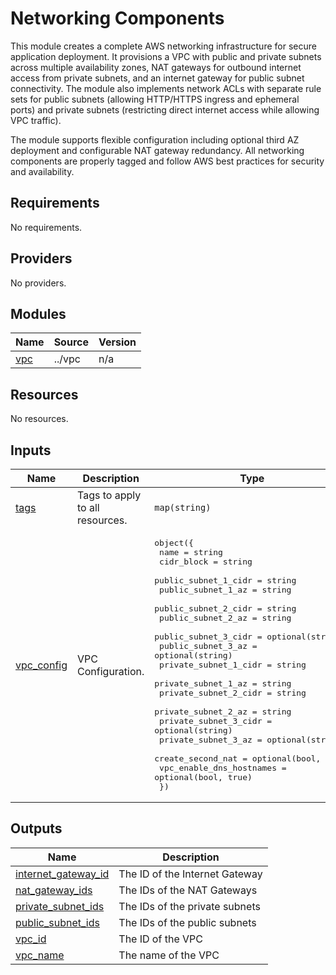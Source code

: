 # Networking Components

This module creates a complete AWS networking infrastructure for secure application deployment. It provisions a VPC with public and private subnets across multiple availability zones, NAT gateways for outbound internet access from private subnets, and an internet gateway for public subnet connectivity. The module also implements network ACLs with separate rule sets for public subnets (allowing HTTP/HTTPS ingress and ephemeral ports) and private subnets (restricting direct internet access while allowing VPC traffic).

The module supports flexible configuration including optional third AZ deployment and configurable NAT gateway redundancy. All networking components are properly tagged and follow AWS best practices for security and availability.

<!-- BEGIN_TF_DOCS -->
## Requirements

No requirements.

## Providers

No providers.

## Modules

| Name | Source | Version |
|------|--------|---------|
| <a name="module_vpc"></a> [vpc](#module\_vpc) | ../vpc | n/a |

## Resources

No resources.

## Inputs

| Name | Description | Type | Default | Required |
|------|-------------|------|---------|:--------:|
| <a name="input_tags"></a> [tags](#input\_tags) | Tags to apply to all resources. | `map(string)` | `{}` | no |
| <a name="input_vpc_config"></a> [vpc\_config](#input\_vpc\_config) | VPC Configuration. | <pre>object({<br/>    name                     = string<br/>    cidr_block               = string<br/>    public_subnet_1_cidr     = string<br/>    public_subnet_1_az       = string<br/>    public_subnet_2_cidr     = string<br/>    public_subnet_2_az       = string<br/>    public_subnet_3_cidr     = optional(string)<br/>    public_subnet_3_az       = optional(string)<br/>    private_subnet_1_cidr    = string<br/>    private_subnet_1_az      = string<br/>    private_subnet_2_cidr    = string<br/>    private_subnet_2_az      = string<br/>    private_subnet_3_cidr    = optional(string)<br/>    private_subnet_3_az      = optional(string)<br/>    create_second_nat        = optional(bool, true)<br/>    vpc_enable_dns_hostnames = optional(bool, true)<br/>  })</pre> | n/a | yes |

## Outputs

| Name | Description |
|------|-------------|
| <a name="output_internet_gateway_id"></a> [internet\_gateway\_id](#output\_internet\_gateway\_id) | The ID of the Internet Gateway |
| <a name="output_nat_gateway_ids"></a> [nat\_gateway\_ids](#output\_nat\_gateway\_ids) | The IDs of the NAT Gateways |
| <a name="output_private_subnet_ids"></a> [private\_subnet\_ids](#output\_private\_subnet\_ids) | The IDs of the private subnets |
| <a name="output_public_subnet_ids"></a> [public\_subnet\_ids](#output\_public\_subnet\_ids) | The IDs of the public subnets |
| <a name="output_vpc_id"></a> [vpc\_id](#output\_vpc\_id) | The ID of the VPC |
| <a name="output_vpc_name"></a> [vpc\_name](#output\_vpc\_name) | The name of the VPC |
<!-- END_TF_DOCS -->
